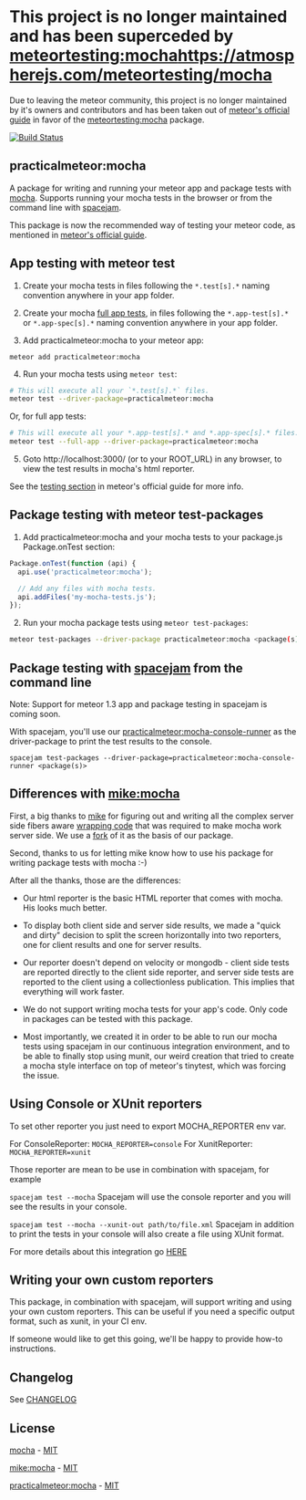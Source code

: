 # This project is no longer maintained and has been superceded by [meteortesting:mocha](https://atmospherejs.com/meteortesting/mocha)https://atmospherejs.com/meteortesting/mocha

Due to leaving the meteor community, this project is no longer maintained by it's owners and contributors and has been taken out of [meteor's official guide](https://guide.meteor.com/testing.html#mocha) in favor of the [meteortesting:mocha](https://atmospherejs.com/meteortesting/mocha) package.

[![Build Status](https://travis-ci.org/practicalmeteor/meteor-mocha.svg?branch=meteor)](https://travis-ci.org/practicalmeteor/meteor-mocha)

## practicalmeteor:mocha

A package for writing and running your meteor app and package tests with [mocha](http://mochajs.org/). Supports running your mocha tests in the browser or from the command line with [spacejam](https://www.npmjs.com/package/spacejam).

This package is now the recommended way of testing your meteor code, as mentioned in [meteor's official guide](http://guide.meteor.com/testing.html#mocha).

## App testing with meteor test

1) Create your mocha tests in files following the `*.test[s].*` naming convention anywhere in your app folder.

2) Create your mocha [full app tests]((http://guide.meteor.com/testing.html#test-modes)), in files following the `*.app-test[s].*` or `*.app-spec[s].*` naming convention anywhere in your app folder.

3) Add practicalmeteor:mocha to your meteor app:

```
meteor add practicalmeteor:mocha
```

4) Run your mocha tests using `meteor test`:

```bash
# This will execute all your `*.test[s].*` files.
meteor test --driver-package=practicalmeteor:mocha
```

Or, for full app tests:

```bash
# This will execute all your *.app-test[s].* and *.app-spec[s].* files.
meteor test --full-app --driver-package=practicalmeteor:mocha
```

5) Goto http://localhost:3000/ (or to your ROOT_URL) in any browser, to view the test results in mocha's html reporter.

See the [testing section](http://guide.meteor.com/testing.html#test-modes) in meteor's official guide for more info.

## Package testing with meteor test-packages

1) Add practicalmeteor:mocha and your mocha tests to your package.js Package.onTest section:

```javascript
Package.onTest(function (api) {
  api.use('practicalmeteor:mocha');

  // Add any files with mocha tests.
  api.addFiles('my-mocha-tests.js');
});
```

2) Run your mocha package tests using `meteor test-packages`:

```bash
meteor test-packages --driver-package practicalmeteor:mocha <package(s)>
```

## Package testing with [spacejam](https://www.npmjs.com/package/spacejam) from the command line

Note: Support for meteor 1.3 app and package testing in spacejam is coming soon.

With spacejam, you'll use our [practicalmeteor:mocha-console-runner](https://atmospherejs.com/practicalmeteor/mocha-console-runner) as the driver-package to print the test results to the console.

```
spacejam test-packages --driver-package=practicalmeteor:mocha-console-runner <package(s)>
```

## Differences with [mike:mocha](https://atmospherejs.com/mike/mocha)

First, a big thanks to [mike](https://atmospherejs.com/mike) for figuring out and writing all the complex server side fibers aware [wrapping code](https://atmospherejs.com/mike/mocha-core) that was required to make mocha work server side. We use a [fork](https://atmospherejs.com/practicalmeteor/mocha-core) of it as the basis of our package.

Second, thanks to us for letting mike know how to use his package for writing package tests with mocha :-)

After all the thanks, those are the differences:

- Our html reporter is the basic HTML reporter that comes with mocha. His looks much better.

- To display both client side and server side results, we made a "quick and dirty" decision to split the screen horizontally into two reporters, one for client results and one for server results.

- Our reporter doesn't depend on velocity or mongodb - client side tests are reported directly to the client side reporter, and server side tests are reported to the client using a collectionless publication. This implies that everything will work faster.

- We do not support writing mocha tests for your app's code. Only code in packages can be tested with this package.

- Most importantly, we created it in order to be able to run our mocha tests using spacejam in our continuous integration environment, and to be able to finally stop using munit, our weird creation that tried to create a mocha style interface on top of meteor's tinytest, which was forcing the issue.


## Using Console or XUnit reporters

To set other reporter you just need to export MOCHA_REPORTER env var.

For ConsoleReporter: `MOCHA_REPORTER=console`
For XunitReporter: `MOCHA_REPORTER=xunit`

Those reporter are mean to be use in combination with spacejam, for example

`spacejam test --mocha` Spacejam will use the console reporter and you will see the results in your console. 

`spacejam test --mocha --xunit-out path/to/file.xml` Spacejam in addition to print the tests in your console will also create a file using XUnit format.

For more details about this integration go [HERE](https://github.com/practicalmeteor/spacejam)

## Writing your own custom reporters

This package, in combination with spacejam, will support writing and using your own custom reporters. This can be useful if you need a specific output format, such as xunit, in your CI env.

If someone would like to get this going, we'll be happy to provide how-to instructions. 

## Changelog

See [CHANGELOG](https://github.com/practicalmeteor/meteor-mocha/blob/meteor/meteor/CHANGELOG.md)

## License

[mocha](https://github.com/mochajs/mocha) - [MIT](https://github.com/mochajs/mocha/blob/master/LICENSE)

[mike:mocha](https://atmospherejs.com/mike/mocha) - [MIT](https://github.com/mad-eye/meteor-mocha-web/blob/master/LICENSE)

[practicalmeteor:mocha](https://atmospherejs.com/practicalmeteor/mocha) - [MIT](https://github.com/practicalmeteor/meteor-mocha/blob/meteor/meteor/LICENSE.md)

